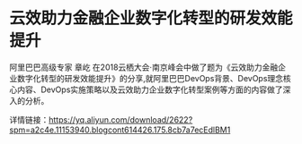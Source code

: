 # 云效助力金融企业数字化转型的研发效能提升
阿里巴巴高级专家 章屹 在2018云栖大会·南京峰会中做了题为《云效助力金融企业数字化转型的研发效能提升》的分享,就阿里巴巴DevOps背景、DevOps理念核心内容、DevOps实施策略以及云效助力企业数字化转型案例等方面的内容做了深入的分析。

详情链接：https://yq.aliyun.com/download/2622?spm=a2c4e.11153940.blogcont614426.175.8cb7a7ecEdlBM1
